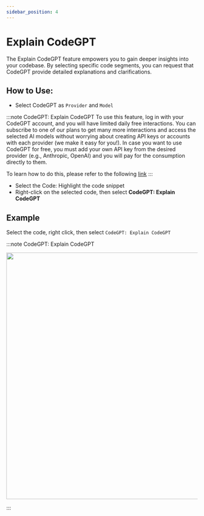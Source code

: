 ```yaml
---
sidebar_position: 4
---
```


# Explain CodeGPT

The Explain CodeGPT feature empowers you to gain deeper insights into your codebase. By selecting specific code segments, you can request that CodeGPT provide detailed explanations and clarifications.

## How to Use:
- Select CodeGPT as `Provider`  and `Model`
  
:::note CodeGPT: Explain CodeGPT
To use this feature, log in with your CodeGPT account, and you will have limited daily free interactions. You can subscribe to one of our plans to get many more interactions and access the selected AI models without worrying about creating API keys or accounts with each provider (we make it easy for you!). In case you want to use CodeGPT for free, you must add your own API key from the desired provider (e.g., Anthropic, OpenAI) and you will pay for the consumption directly to them.

To learn how to do this, please refer to the following [link](https://help.codegpt.co/en/articles/9939744-connect-codegpt-to-vscode)
:::

- Select the Code: Highlight the code snippet
- Right-click on the selected code, then select **CodeGPT: Explain CodeGPT**

## Example
Select the code, right click, then select `CodeGPT: Explain CodeGPT`

:::note CodeGPT: Explain CodeGPT
<p align="center">
  <img width="900" height="650" src="https://github.com/davila7/code-gpt-docs/assets/37567214/2492aead-937b-4c7d-ac83-dc736aa27e3f" />
</p>
:::


